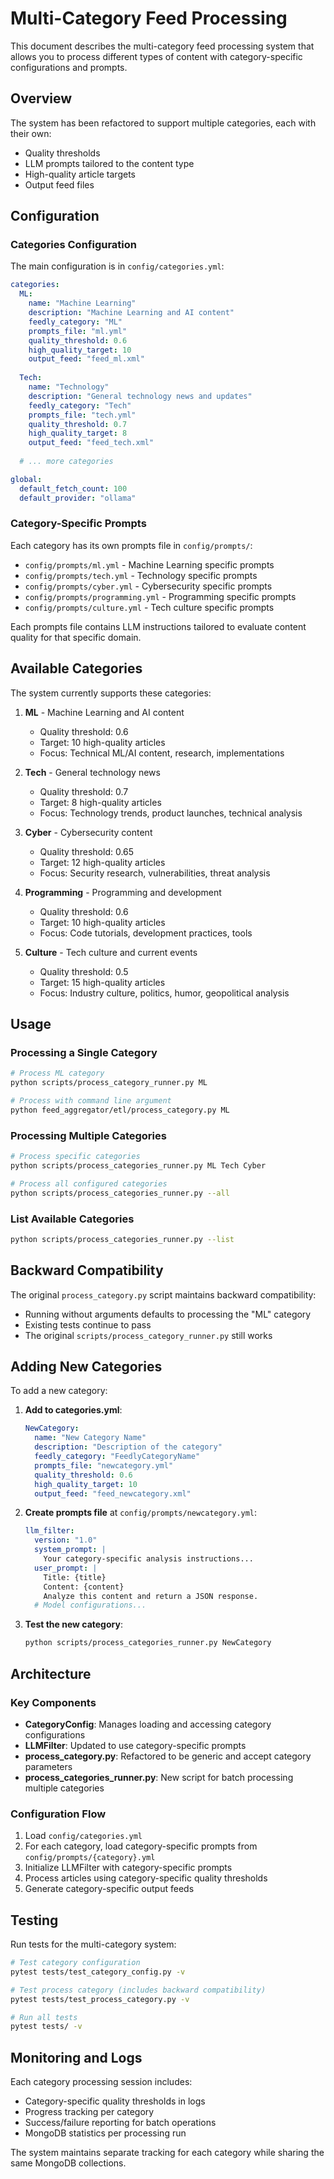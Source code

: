 # Multi-Category Feed Processing

This document describes the multi-category feed processing system that allows you to process different types of content with category-specific configurations and prompts.

## Overview

The system has been refactored to support multiple categories, each with their own:
- Quality thresholds
- LLM prompts tailored to the content type
- High-quality article targets
- Output feed files

## Configuration

### Categories Configuration

The main configuration is in `config/categories.yml`:

```yaml
categories:
  ML:
    name: "Machine Learning"
    description: "Machine Learning and AI content"
    feedly_category: "ML"
    prompts_file: "ml.yml"
    quality_threshold: 0.6
    high_quality_target: 10
    output_feed: "feed_ml.xml"
    
  Tech:
    name: "Technology"
    description: "General technology news and updates"
    feedly_category: "Tech"
    prompts_file: "tech.yml"
    quality_threshold: 0.7
    high_quality_target: 8
    output_feed: "feed_tech.xml"
    
  # ... more categories

global:
  default_fetch_count: 100
  default_provider: "ollama"
```

### Category-Specific Prompts

Each category has its own prompts file in `config/prompts/`:

- `config/prompts/ml.yml` - Machine Learning specific prompts
- `config/prompts/tech.yml` - Technology specific prompts
- `config/prompts/cyber.yml` - Cybersecurity specific prompts
- `config/prompts/programming.yml` - Programming specific prompts
- `config/prompts/culture.yml` - Tech culture specific prompts

Each prompts file contains LLM instructions tailored to evaluate content quality for that specific domain.

## Available Categories

The system currently supports these categories:

1. **ML** - Machine Learning and AI content
   - Quality threshold: 0.6
   - Target: 10 high-quality articles
   - Focus: Technical ML/AI content, research, implementations

2. **Tech** - General technology news
   - Quality threshold: 0.7
   - Target: 8 high-quality articles
   - Focus: Technology trends, product launches, technical analysis

3. **Cyber** - Cybersecurity content
   - Quality threshold: 0.65
   - Target: 12 high-quality articles
   - Focus: Security research, vulnerabilities, threat analysis

4. **Programming** - Programming and development
   - Quality threshold: 0.6
   - Target: 10 high-quality articles
   - Focus: Code tutorials, development practices, tools

5. **Culture** - Tech culture and current events
   - Quality threshold: 0.5
   - Target: 15 high-quality articles
   - Focus: Industry culture, politics, humor, geopolitical analysis

## Usage

### Processing a Single Category

```bash
# Process ML category
python scripts/process_category_runner.py ML

# Process with command line argument
python feed_aggregator/etl/process_category.py ML
```

### Processing Multiple Categories

```bash
# Process specific categories
python scripts/process_categories_runner.py ML Tech Cyber

# Process all configured categories
python scripts/process_categories_runner.py --all
```

### List Available Categories

```bash
python scripts/process_categories_runner.py --list
```

## Backward Compatibility

The original `process_category.py` script maintains backward compatibility:
- Running without arguments defaults to processing the "ML" category
- Existing tests continue to pass
- The original `scripts/process_category_runner.py` still works

## Adding New Categories

To add a new category:

1. **Add to categories.yml**:
   ```yaml
   NewCategory:
     name: "New Category Name"
     description: "Description of the category"
     feedly_category: "FeedlyCategoryName"
     prompts_file: "newcategory.yml"
     quality_threshold: 0.6
     high_quality_target: 10
     output_feed: "feed_newcategory.xml"
   ```

2. **Create prompts file** at `config/prompts/newcategory.yml`:
   ```yaml
   llm_filter:
     version: "1.0"
     system_prompt: |
       Your category-specific analysis instructions...
     user_prompt: |
       Title: {title}
       Content: {content}
       Analyze this content and return a JSON response.
     # Model configurations...
   ```

3. **Test the new category**:
   ```bash
   python scripts/process_categories_runner.py NewCategory
   ```

## Architecture

### Key Components

- **CategoryConfig**: Manages loading and accessing category configurations
- **LLMFilter**: Updated to use category-specific prompts
- **process_category.py**: Refactored to be generic and accept category parameters
- **process_categories_runner.py**: New script for batch processing multiple categories

### Configuration Flow

1. Load `config/categories.yml`
2. For each category, load category-specific prompts from `config/prompts/{category}.yml`
3. Initialize LLMFilter with category-specific prompts
4. Process articles using category-specific quality thresholds
5. Generate category-specific output feeds

## Testing

Run tests for the multi-category system:

```bash
# Test category configuration
pytest tests/test_category_config.py -v

# Test process category (includes backward compatibility)
pytest tests/test_process_category.py -v

# Run all tests
pytest tests/ -v
```

## Monitoring and Logs

Each category processing session includes:
- Category-specific quality thresholds in logs
- Progress tracking per category
- Success/failure reporting for batch operations
- MongoDB statistics per processing run

The system maintains separate tracking for each category while sharing the same MongoDB collections.
